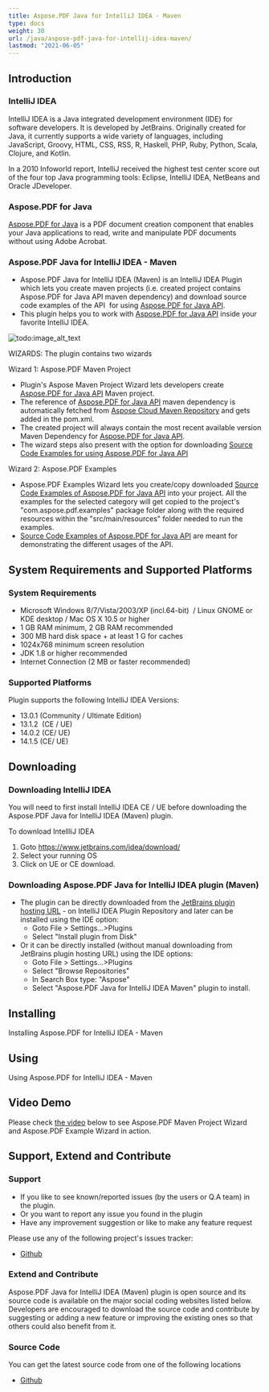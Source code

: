 ```yaml
---
title: Aspose.PDF Java for IntelliJ IDEA - Maven
type: docs
weight: 30
url: /java/aspose-pdf-java-for-intellij-idea-maven/
lastmod: "2021-06-05"
---
```


## Introduction

### IntelliJ IDEA

IntelliJ IDEA is a Java integrated development environment (IDE) for software developers. It is developed by JetBrains. Originally created for Java, it currently supports a wide variety of languages, including JavaScript, Groovy, HTML, CSS, RSS, R, Haskell, PHP, Ruby, Python, Scala, Clojure, and Kotlin.

In a 2010 Infoworld report, IntelliJ received the highest test center score out of the four top Java programming tools: Eclipse, IntelliJ IDEA, NetBeans and Oracle JDeveloper.

### Aspose.PDF for Java

[Aspose.PDF for Java](https://products.aspose.com/pdf/java/) is a PDF document creation component that enables your Java applications to read, write and manipulate PDF documents without using Adobe Acrobat.

### Aspose.PDF Java for IntelliJ IDEA - Maven

- Aspose.PDF Java for IntelliJ IDEA (Maven) is an IntelliJ IDEA Plugin which lets you create maven projects (i.e. created project contains Aspose.PDF for Java API maven dependency) and download source code examples of the API  for using [Aspose.PDF for Java API](https://products.aspose.com/pdf/java/).
- This plugin helps you to work with [Aspose.PDF for Java API](https://products.aspose.com/pdf/java/) inside your favorite IntelliJ IDEA.

![todo:image_alt_text](http://i.imgur.com/KWKGljg.png)

WIZARDS:
The plugin contains two wizards

Wizard 1: Aspose.PDF Maven Project

- Plugin's Aspose Maven Project Wizard lets developers create [Aspose.PDF for Java API](https://products.aspose.com/pdf/java/) Maven project.
- The reference of [Aspose.PDF for Java API](https://products.aspose.com/pdf/java/) maven dependency is automatically fetched from [Aspose Cloud Maven Repository](http://maven.aspose.com/artifactory/webapp/home.html?0) and gets added in the pom.xml.
- The created project will always contain the most recent available version Maven Dependency for [Aspose.PDF for Java API](https://products.aspose.com/pdf/java/).
- The wizard steps also present with the option for downloading [Source Code Examples for using Aspose.PDF for Java API](https://github.com/aspose-pdf/Aspose.PDF-for-Java)

Wizard 2: Aspose.PDF Examples

- Aspose.PDF Examples Wizard lets you create/copy downloaded [Source Code Examples of Aspose.PDF for Java API](https://github.com/aspose-pdf/Aspose.PDF-for-Java) into your project. All the examples for the selected category will get copied to the project's  "com.aspose.pdf.examples" package folder along with the required resources within the "src/main/resources" folder needed to run the examples.
- [Source Code Examples of Aspose.PDF for Java API](https://github.com/aspose-pdf/Aspose.PDF-for-Java) are meant for demonstrating the different usages of the API.

## System Requirements and Supported Platforms

### System Requirements

- Microsoft Windows 8/7/Vista/2003/XP (incl.64-bit)  / Linux GNOME or KDE desktop / Mac OS X 10.5 or higher
- 1 GB RAM minimum, 2 GB RAM recommended
- 300 MB hard disk space + at least 1 G for caches
- 1024x768 minimum screen resolution
- JDK 1.8 or higher recommended
- Internet Connection (2 MB or faster recommended)

### Supported Platforms

Plugin supports the following IntelliJ IDEA Versions:

- 13.0.1 (Community / Ultimate Edition)
- 13.1.2  (CE / UE)
- 14.0.2 (CE/ UE)
- 14.1.5 (CE/ UE)

## Downloading

### Downloading IntelliJ IDEA

You will need to first install IntelliJ IDEA CE / UE before downloading the Aspose.PDF Java for IntelliJ IDEA (Maven) plugin.

To download IntellliJ IDEA

1. Goto <https://www.jetbrains.com/idea/download/>
1. Select your running OS
1. Click on UE or CE download.

### Downloading Aspose.PDF Java for IntelliJ IDEA plugin (Maven)

- The plugin can be directly downloaded from the [JetBrains plugin hosting URL](https://goo.gl/z06gC0) - on IntelliJ IDEA Plugin Repository
  and later can be installed using the IDE option:
  - Goto File > Settings...>Plugins
  - Select "Install plugin from Disk"
- Or it can be directly installed (without manual downloading from JetBrains plugin hosting URL) using the IDE options:
  - Goto File > Settings...>Plugins
  - Select "Browse Repositories"
  - In Search Box type: "Aspose"
  - Select "Aspose.PDF Java for IntelliJ IDEA Maven" plugin to install.

## Installing

Installing Aspose.PDF for IntelliJ IDEA - Maven

## Using

Using Aspose.PDF for IntelliJ IDEA - Maven

## Video Demo

Please check [the video](https://www.youtube.com/watch?v=KoGdZhoWzcI&feature=youtu.be) below to see Aspose.PDF Maven Project Wizard and Aspose.PDF Example Wizard in action.

## Support, Extend and Contribute

### Support

- If you like to see known/reported issues (by the users or Q.A team) in the plugin.
- Or you want to report any issue you found in the plugin
- Have any improvement suggestion or like to make any feature request

Please use any of the following project's issues tracker:

- [Github](https://github.com/aspose-pdf/Aspose.PDF-for-Java/issues)

### Extend and Contribute

Aspose.PDF Java for IntelliJ IDEA (Maven) plugin is open source and its source code is available on the major social coding websites listed below. Developers are encouraged to download the source code and contribute by suggesting or adding a new feature or improving the existing ones so that others could also benefit from it.

### Source Code

You can get the latest source code from one of the following locations

- [Github](https://github.com/aspose-pdf/Aspose.PDF-for-Java/tree/master/Plugins)
